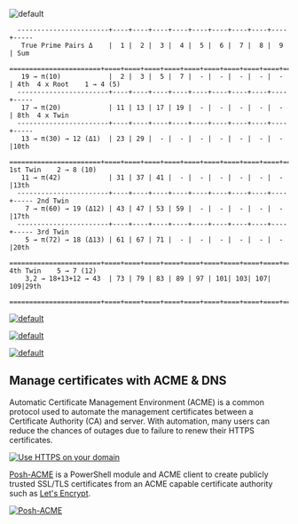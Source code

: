![default](https://user-images.githubusercontent.com/8466209/201399105-413df8fa-f33e-43eb-969a-eebbe28d28f2.png)

```
  -----------------------+----+----+----+----+----+----+----+----+----+-----
   True Prime Pairs Δ    |  1 |  2 |  3 |  4 |  5 |  6 |  7 |  8 |  9 | Sum 
  =======================+====+====+====+====+====+====+====+====+====+=====
   19 → π(10)            |  2 |  3 |  5 |  7 |  - |  - |  - |  - |  - | 4th  4 x Root    1 → 4 (5)
  -----------------------+----+----+----+----+----+----+----+----+----+-----
   17 → π(20)            | 11 | 13 | 17 | 19 |  - |  - |  - |  - |  - | 8th  4 x Twin
  -----------------------+----+----+----+----+----+----+----+----+----+-----
   13 → π(30) → 12 (Δ1)  | 23 | 29 |  - |  - |  - |  - |  - |  - |  - |10th
  =======================+====+====+====+====+====+====+====+====+====+===== 1st Twin    2 → 8 (10)
   11 → π(42)            | 31 | 37 | 41 |  - |  - |  - |  - |  - |  - |13th
  -----------------------+----+----+----+----+----+----+----+----+----+----- 2nd Twin
    7 → π(60) → 19 (Δ12) | 43 | 47 | 53 | 59 |  - |  - |  - |  - |  - |17th
  -----------------------+----+----+----+----+----+----+----+----+----+----- 3rd Twin
    5 → π(72) → 18 (Δ13) | 61 | 67 | 71 |  - |  - |  - |  - |  - |  - |20th
  =======================+====+====+====+====+====+====+====+====+====+===== 4th Twin    5 → 7 (12)
    3,2 → 18+13+12 → 43  | 73 | 79 | 83 | 89 | 97 | 101| 103| 107| 109|29th 
  =======================+====+====+====+====+====+====+====+====+====+=====
```

[![default](https://user-images.githubusercontent.com/8466209/200474124-1643ba7d-8075-4c53-84a8-b9966a83d1c5.png)](https://gist.github.com/eq19/0ce5848f7ad62dc46dedfaa430069857#primes-platform)

[![default](https://user-images.githubusercontent.com/8466209/201881644-15e0dd30-ffd5-479e-9a62-7f37e87a6288.png)](https://gist.github.com/eq19/f21abd90f8d471390aad23d6ecc90d6d#file-runner-md)

[![default](https://user-images.githubusercontent.com/8466209/201879992-2ee3e071-03ea-46d0-8844-31ecd11c062b.png)](https://winbuzzer.com/2020/04/15/windows-10-how-to-create-a-virtual-hard-drive-as-hdd-dvd-or-ram-disk-xcxwbt)

## Manage certificates with ACME & DNS

Automatic Certificate Management Environment (ACME) is a common protocol used to automate the management certificates between a Certificate Authority (CA) and server. With automation, many users can reduce the chances of outages due to failure to renew their HTTPS certificates.

[![Use HTTPS on your domain](https://user-images.githubusercontent.com/8466209/259370523-b2e4195f-bae5-433f-8d9f-16d348167546.png)](https://support.google.com/domains/answer/7630973)

[Posh-ACME](https://poshac.me/) is a PowerShell module and ACME client to create publicly trusted SSL/TLS certificates from an ACME capable certificate authority such as [Let's Encrypt](https://letsencrypt.org/).

[![Posh-ACME](https://user-images.githubusercontent.com/8466209/259368021-fc267e62-3890-4e9f-9940-f4a8d53a38a5.png)](https://poshac.me/docs/v4/Tutorial/#picking-a-server)
